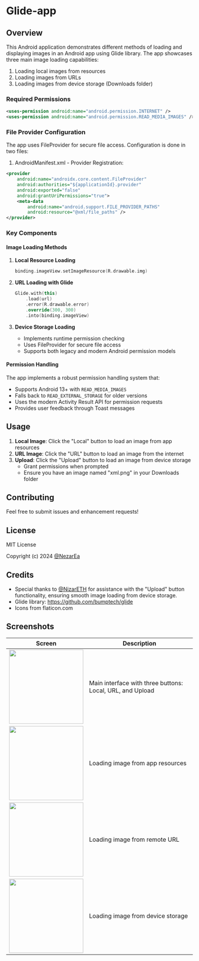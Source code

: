 # Glide-app

## Overview
This Android application demonstrates different methods of loading and displaying images in an Android app using Glide library. The app showcases three main image loading capabilities:
1. Loading local images from resources
2. Loading images from URLs
3. Loading images from device storage (Downloads folder)

### Required Permissions
```xml
<uses-permission android:name="android.permission.INTERNET" />
<uses-permission android:name="android.permission.READ_MEDIA_IMAGES" />
```

### File Provider Configuration
The app uses FileProvider for secure file access. Configuration is done in two files:

1. AndroidManifest.xml - Provider Registration:
```xml
<provider
    android:name="androidx.core.content.FileProvider"
    android:authorities="${applicationId}.provider"
    android:exported="false"
    android:grantUriPermissions="true">
    <meta-data
        android:name="android.support.FILE_PROVIDER_PATHS"
        android:resource="@xml/file_paths" />
</provider>
```

### Key Components

#### Image Loading Methods
1. **Local Resource Loading**
   ```kotlin
   binding.imageView.setImageResource(R.drawable.img)
   ```

2. **URL Loading with Glide**
   ```kotlin
   Glide.with(this)
       .load(url)
       .error(R.drawable.error)
       .override(300, 300)
       .into(binding.imageView)
   ```

3. **Device Storage Loading**
   - Implements runtime permission checking
   - Uses FileProvider for secure file access
   - Supports both legacy and modern Android permission models

#### Permission Handling
The app implements a robust permission handling system that:
- Supports Android 13+ with `READ_MEDIA_IMAGES`
- Falls back to `READ_EXTERNAL_STORAGE` for older versions
- Uses the modern Activity Result API for permission requests
- Provides user feedback through Toast messages

## Usage

1. **Local Image**: Click the "Local" button to load an image from app resources
2. **URL Image**: Click the "URL" button to load an image from the internet
3. **Upload**: Click the "Upload" button to load an image from device storage
   - Grant permissions when prompted
   - Ensure you have an image named "xml.png" in your Downloads folder

## Contributing
Feel free to submit issues and enhancement requests!

## License

MIT License

Copyright (c) 2024 [@NezarEa](https://github.com/NezarEa)


## Credits
- Special thanks to [@NizarETH](https://github.com/NizarETH) for assistance with the "Upload" button functionality, ensuring smooth image loading from device storage.
- Glide library: https://github.com/bumptech/glide
- Icons from flaticon.com

## Screenshots
| Screen | Description |
|--------|-------------|
| <img src="https://github.com/user-attachments/assets/38943b15-221b-4575-bbc1-3dc01a462253" width="200"/> | Main interface with three buttons: Local, URL, and Upload |
| <img src="https://github.com/user-attachments/assets/053214fd-2855-40ee-af04-42162f57fc8c" width="200"/> | Loading image from app resources |
| <img src="https://github.com/user-attachments/assets/07dc824a-3b02-4926-b089-5c1ecc707295" width="200"/> | Loading image from remote URL |
| <img src="https://github.com/user-attachments/assets/4d3ce3bc-bb09-497e-8e9c-8b60f0679d13" width="200"/> | Loading image from device storage |
